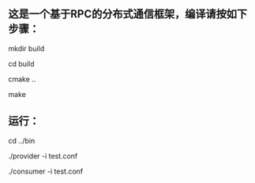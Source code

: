## 这是一个基于RPC的分布式通信框架，编译请按如下步骤：

mkdir build

cd build

cmake ..

make

## 运行：

cd ../bin

./provider -i test.conf

./consumer -i test.conf
